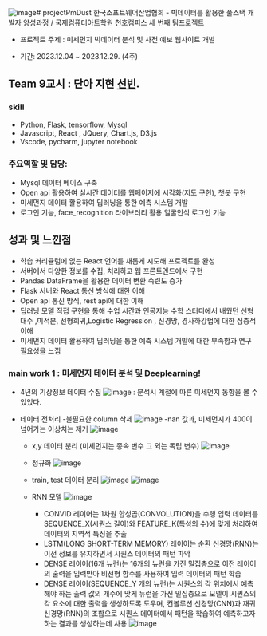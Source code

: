 ![image](https://github.com/bin2da97/projectPmDust/assets/117819102/22bb7f2e-3a3a-492d-910b-9c7130206cf2)# projectPmDust
한국소프트웨어산업협회 -  빅데이터를 활용한 풀스택 개발자 양성과정 / 국제컴퓨터아트학원 천호캠퍼스 세 번째 팀프로젝트

- 프로젝트 주제 : 미세먼지 빅데이터 분석 및 사전 예보 웹사이트 개발 

- 기간: 2023.12.04 ~ 2023.12.29. (4주)

## Team 9교시 : 단아 지현 [선빈](https://github.com/bin2da97).

### skill
- Python, Flask, tensorflow, Mysql
- Javascript, React , JQuery, Chart.js, D3.js
- Vscode, pycharm, jupyter notebook


### 주요역할 및 담당: 
- Mysql 데이터 베이스 구축
- Open api 활용하여 실시간 데이터를 웹페이지에 시각화(지도 구현), 챗봇 구현
- 미세먼지 데이터 활용하여 딥러닝을 통한 예측 시스템 개발
- 로그인 기능, face_recognition 라이브러리 활용 얼굴인식 로그인 기능

## 성과 및 느낀점
- 학습 커리큘럼에 없는 React 언어를 새롭게 시도해 프로젝트를 완성
- 서버에서 다양한 정보를 수집, 처리하고 웹 프론트엔드에서 구현 
- Pandas DataFrame을 활용한 데이터 변환 숙련도 증가
- Flask 서버와 React 통신 방식에 대한 이해
- Open api 통신 방식, rest api에 대한 이해
- 딥러닝 모델 직접 구현을 통해 수업 시간과 인공지능 수학 스터디에서 배웠던 선형대수 ,미적분, 선형회귀,Logistic Regression , 신경망, 경사하강법에  대한  심층적 이해
- 미세먼지 데이터 활용하여 딥러닝을 통한 예측 시스템 개발에 대한 부족함과 연구 필요성을 느낌


### main work 1 : 미세먼지 데이터 분석 및 Deeplearning!
- 4년의 기상정보 데이터 수집
![image](https://github.com/bin2da97/projectPmDust/assets/117819102/f6fda958-07b4-415a-9be1-57279337154b)
: 분석시 계절에 따른 미세먼지 동향을 볼 수 있었다.

- 데이터 전처리
  -불필요한 column 삭제
![image](https://github.com/bin2da97/projectPmDust/assets/117819102/45986800-287d-4748-9f31-9807749d787a)
  -nan 값과, 미세먼지가 400이 넘어가는 이상치는 제거
![image](https://github.com/bin2da97/projectPmDust/assets/117819102/dc314198-afc5-418a-a796-fc87d84a7f92)
  - x,y 데이터 분리 (미세먼지는 종속 변수 그 외는 독립 변수)
  ![image](https://github.com/bin2da97/projectPmDust/assets/117819102/6c0f9274-8064-4446-8091-65a180268357)
  - 정규화
    ![image](https://github.com/bin2da97/projectPmDust/assets/117819102/6b436de3-b445-4f2e-b6f4-1db2c7fb3306)
  - train, test 데이터 분리
    ![image](https://github.com/bin2da97/projectPmDust/assets/117819102/389d5ef3-183c-4255-a6d6-cefe409ce380)
    ![image](https://github.com/bin2da97/projectPmDust/assets/117819102/ebd6c83e-8530-41e8-97f6-5491fbdea5bf)

  - RNN 모델
      ![image](https://github.com/bin2da97/projectPmDust/assets/117819102/dd4a1d0e-c264-4ab7-9936-02c85b9b929c)
    - CONVID 레이어는 1차원 합성곱(CONVOLUTION)을 수행 입력 데이터를 SEQUENCE_X(시퀀스 길이)와 FEATURE_K(특성의 수)에 맞게 처리하여 데이터의 지역적 특징을 추출
    - LSTM(LONG SHORT-TERM MEMORY) 레이어는 순환 신경망(RNN)는 이전 정보를 유지하면서 시퀀스 데이터의 패턴 파악
    - DENSE 레이어(16개 뉴런)는 16개의 뉴런을 가진 밀집층으로 이전 레이어의 출력을 입력받아 비선형 함수를 사용하여 입력 데이터의 패턴 학습
    - DENSE 레이어(SEQUENCE_Y 개의 뉴런)는 시퀀스의 각 위치에서 예측해야 하는 출력 값의 개수에 맞게 뉴런을 가진 밀집층으로 모델이 시퀀스의 각 요소에 대한 출력을 생성하도록 도우며, 컨볼루션 신경망(CNN)과 재귀 신경망(RNN)의 조합으로 시퀀스 데이터에서 패턴을 학습하여 예측하고자 하는 결과를 생성하는데 사용
![image](https://github.com/bin2da97/projectPmDust/assets/117819102/a2e28e12-a91c-4cce-99b7-facd50895d8b)







